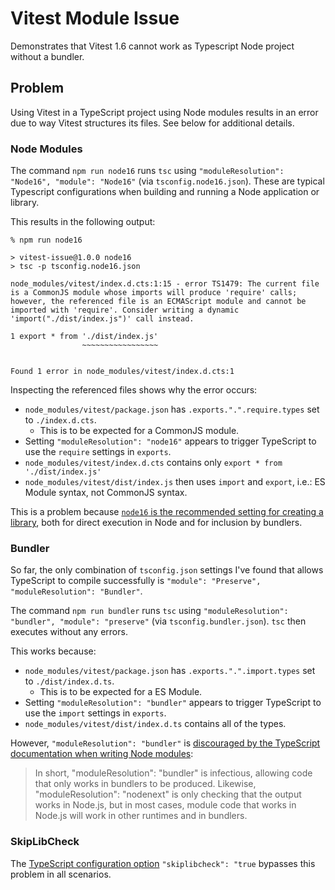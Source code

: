 # Vitest Module Issue

Demonstrates that Vitest 1.6 cannot work as Typescript Node project without a bundler.

## Problem

Using Vitest in a TypeScript project using Node modules results in an error due to way Vitest structures its files. See below for additional details.

### Node Modules

The command `npm run node16` runs `tsc` using `"moduleResolution": "Node16", "module": "Node16"` (via `tsconfig.node16.json`).
These are typical Typescript configurations when building and running a Node application or library.

This results in the following output:

```
% npm run node16

> vitest-issue@1.0.0 node16
> tsc -p tsconfig.node16.json

node_modules/vitest/index.d.cts:1:15 - error TS1479: The current file is a CommonJS module whose imports will produce 'require' calls; however, the referenced file is an ECMAScript module and cannot be imported with 'require'. Consider writing a dynamic 'import("./dist/index.js")' call instead.

1 export * from './dist/index.js'
                ~~~~~~~~~~~~~~~~~


Found 1 error in node_modules/vitest/index.d.cts:1
```

Inspecting the referenced files shows why the error occurs:
* `node_modules/vitest/package.json` has `.exports.".".require.types` set to `./index.d.cts`.
  * This is to be expected for a CommonJS module.
* Setting `"moduleResolution": "node16"` appears to trigger TypeScript to use the `require` settings in `exports`.
* `node_modules/vitest/index.d.cts` contains only `export * from './dist/index.js'`
* `node_modules/vitest/dist/index.js` then uses `import` and `export`, i.e.: ES Module syntax, not CommonJS syntax.

This is a problem because [`node16` is the recommended setting for creating a library](https://www.typescriptlang.org/docs/handbook/modules/guides/choosing-compiler-options.html#im-writing-a-library), both for direct execution in Node and for inclusion by bundlers.

### Bundler

So far, the only combination of `tsconfig.json` settings I've found that allows TypeScript to compile successfully is `"module": "Preserve", "moduleResolution": "Bundler"`.

The command `npm run bundler` runs `tsc` using `"moduleResolution": "bundler", "module": "preserve"` (via `tsconfig.bundler.json`). `tsc` then executes without any errors.

This works because:
* `node_modules/vitest/package.json` has `.exports.".".import.types` set to `./dist/index.d.ts`.
  * This is to be expected for a ES Module.
* Setting `"moduleResolution": "bundler"` appears to trigger TypeScript to use the `import` settings in `exports`.
* `node_modules/vitest/dist/index.d.ts` contains all of the types.

However, `"moduleResolution": "bundler"` is [discouraged by the TypeScript documentation when writing Node modules](https://www.typescriptlang.org/docs/handbook/modules/guides/choosing-compiler-options.html#im-writing-a-library):

> In short, "moduleResolution": "bundler" is infectious, allowing code that only works in bundlers to be produced. Likewise, "moduleResolution": "nodenext" is only checking that the output works in Node.js, but in most cases, module code that works in Node.js will work in other runtimes and in bundlers.


### SkipLibCheck

The [TypeScript configuration option](https://www.typescriptlang.org/tsconfig/#skipLibCheck) `"skiplibcheck": "true` bypasses this problem in all scenarios.